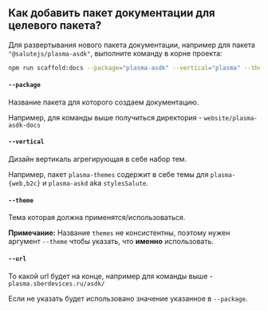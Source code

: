 ## Как добавить пакет документации для целевого пакета?

Для развертывания нового пакета документации, например для пакета `"@salutejs/plasma-asdk"`, выполните команду в корне проекта:

```bash
npm run scaffold:docs --package="plasma-asdk" --vertical="plasma" --theme="stylesSalute" --url="asdk"
```

#### `--package`

Название пакета для которого создаем документацию.

Например, для команды выше получиться директория - `website/plasma-asdk-docs`

#### `--vertical`

Дизайн вертикаль агрегирующая в себе набор тем.

Например, пакет `plasma-themes` содержит в себе темы для `plasma-{web,b2c}` и `plasma-askd` aka `stylesSalute`.

#### `--theme`

Тема которая должна применятся/использоваться.

**Примечание:** Название `themes` не консистентны, поэтому нужен аргумент `--theme` чтобы указать, что **именно** использовать.

#### `--url`

То какой url будет на конце, например для команды выше - `plasma.sberdevices.ru/asdk/`

Если не указать будет использовано значение указанное в `--package`.
